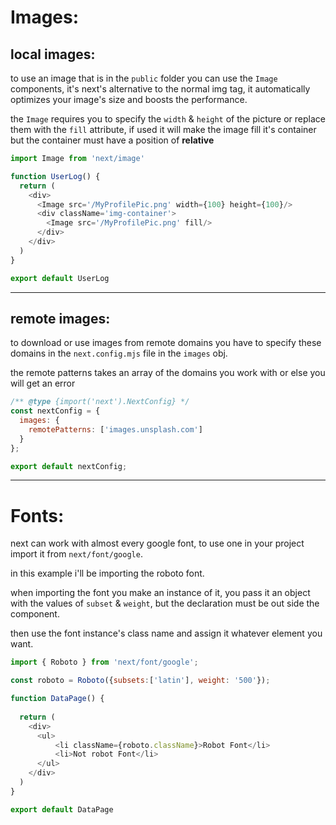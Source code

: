 # Images:

## local images:

to use an image that is in the `public` folder you can use the `Image` components, it's next's alternative to the normal img tag, it automatically optimizes your image's size and boosts the performance.

the `Image` requires you to specify the `width` & `height` of the picture or replace them with the `fill` attribute, if used it will make the image fill it's container but the container must have a position of **relative**

```javascript
import Image from 'next/image'

function UserLog() {
  return (
    <div> 
      <Image src='/MyProfilePic.png' width={100} height={100}/>
      <div className='img-container'>
        <Image src='/MyProfilePic.png' fill/>
      </div>
    </div>
  )
}

export default UserLog
```

---

## remote images:

to download or use images from remote domains you have to specify these domains in the `next.config.mjs` file in the `images` obj.

the remote patterns takes an array of the domains you work with or else you will get an error

```javascript
/** @type {import('next').NextConfig} */
const nextConfig = {
  images: {
    remotePatterns: ['images.unsplash.com']
  }
};

export default nextConfig;

```

---

# Fonts:

next can work with almost every google font, to use one in your project import it from `next/font/google`.

in this example i'll be importing the roboto font.

when importing the font you make an instance of it, you pass it an object with the values of `subset` & `weight`, but the declaration must be out side the component.

then use the font instance's class name and assign it whatever element you want.

```javascript
import { Roboto } from 'next/font/google';

const roboto = Roboto({subsets:['latin'], weight: '500'});

function DataPage() {
  
  return (
    <div>
      <ul>
          <li className={roboto.className}>Robot Font</li>
          <li>Not robot Font</li>
      </ul>
    </div>
  )
}

export default DataPage
```
